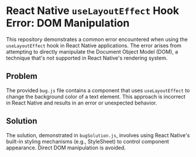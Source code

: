 # React Native `useLayoutEffect` Hook Error: DOM Manipulation

This repository demonstrates a common error encountered when using the `useLayoutEffect` hook in React Native applications. The error arises from attempting to directly manipulate the Document Object Model (DOM), a technique that's not supported in React Native's rendering system.

## Problem

The provided `bug.js` file contains a component that uses `useLayoutEffect` to change the background color of a text element. This approach is incorrect in React Native and results in an error or unexpected behavior.

## Solution

The solution, demonstrated in `bugSolution.js`, involves using React Native's built-in styling mechanisms (e.g., StyleSheet) to control component appearance. Direct DOM manipulation is avoided.